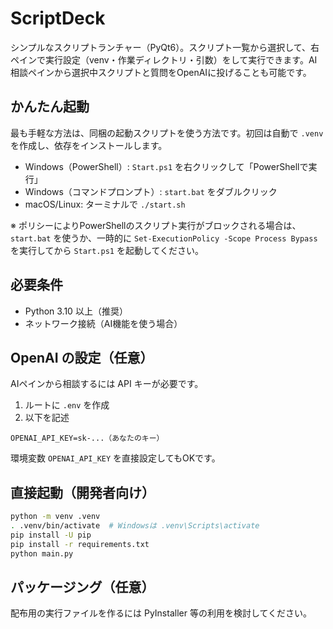 # ScriptDeck

シンプルなスクリプトランチャー（PyQt6）。スクリプト一覧から選択して、右ペインで実行設定（venv・作業ディレクトリ・引数）をして実行できます。AI相談ペインから選択中スクリプトと質問をOpenAIに投げることも可能です。

## かんたん起動

最も手軽な方法は、同梱の起動スクリプトを使う方法です。初回は自動で `.venv` を作成し、依存をインストールします。

- Windows（PowerShell）: `Start.ps1` を右クリックして「PowerShellで実行」
- Windows（コマンドプロンプト）: `start.bat` をダブルクリック
- macOS/Linux: ターミナルで `./start.sh`

※ ポリシーによりPowerShellのスクリプト実行がブロックされる場合は、`start.bat` を使うか、一時的に `Set-ExecutionPolicy -Scope Process Bypass` を実行してから `Start.ps1` を起動してください。

## 必要条件

- Python 3.10 以上（推奨）
- ネットワーク接続（AI機能を使う場合）

## OpenAI の設定（任意）

AIペインから相談するには API キーが必要です。

1. ルートに `.env` を作成
2. 以下を記述

```
OPENAI_API_KEY=sk-...（あなたのキー）
```

環境変数 `OPENAI_API_KEY` を直接設定してもOKです。

## 直接起動（開発者向け）

```bash
python -m venv .venv
. .venv/bin/activate  # Windowsは .venv\Scripts\activate
pip install -U pip
pip install -r requirements.txt
python main.py
```

## パッケージング（任意）

配布用の実行ファイルを作るには PyInstaller 等の利用を検討してください。

